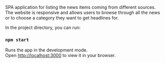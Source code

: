 SPA application for listing the news items coming from different sources.
The  website is responsive and allows users to browse through all the news or to choose a category they want to get headlines for. 


In the project directory, you can run:

### `npm start`

Runs the app in the development mode.\
Open [http://localhost:3000](http://localhost:3000) to view it in your browser.



